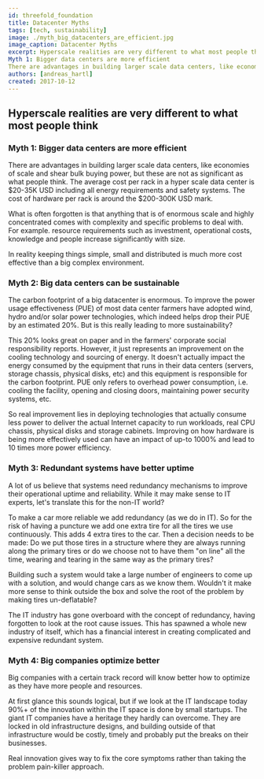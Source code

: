 ```yaml
---
id: threefold_foundation
title: Datacenter Myths
tags: [tech, sustainability]
image: ./myth_big_datacenters_are_efficient.jpg
image_caption: Datacenter Myths
excerpt: Hyperscale realities are very different to what most people think
Myth 1: Bigger data centers are more efficient
There are advantages in building larger scale data centers, like economies of scale and shear bulk buying power, but these are not as significant as what people think. The average cost per rack in a hyper scale data center is $20-35K USD including all energy requirements and safety systems. The cost of hardware per rack is around the $200-300K USD mark.
authors: [andreas_hartl]
created: 2017-10-12
---
```


## Hyperscale realities are very different to what most people think

### Myth 1: Bigger data centers are more efficient

There are advantages in building larger scale data centers, like economies of scale and shear bulk buying power, but these are not as significant as what people think. The average cost per rack in a hyper scale data center is $20-35K USD including all energy requirements and safety systems. The cost of hardware per rack is around the $200-300K USD mark.

What is often forgotten is that anything that is of enormous scale and highly concentrated comes with complexity and specific problems to deal with. For example. resource requirements such as investment, operational costs, knowledge and people increase significantly with size.

In reality keeping things simple, small and distributed is much more cost effective than a big complex environment.

### Myth 2: Big data centers can be sustainable

The carbon footprint of a big datacenter is enormous. To improve the power usage effectiveness (PUE) of most data center farmers have adopted wind, hydro and/or solar power technologies, which indeed helps drop their PUE by an estimated 20%. But is this really leading to more sustainability?

This 20% looks great on paper and in the farmers' corporate social responsibility reports. However, it just represents an improvement on the cooling technology and sourcing of energy. It doesn't actually impact the energy consumed by the equipment that runs in their data centers (servers, storage chassis, physical disks, etc) and this equipment is responsible for the carbon footprint. PUE only refers to overhead power consumption, i.e. cooling the facility, opening and closing doors, maintaining power security systems, etc.

So real improvement lies in deploying technologies that actually consume less power to deliver the actual Internet capacity to run workloads, real CPU chassis, physical disks and storage cabinets. Improving on how hardware is being more effectively used can have an impact of up-to 1000% and lead to 10 times more power efficiency.

### Myth 3: Redundant systems have better uptime

A lot of us believe that systems need redundancy mechanisms to improve their operational uptime and reliability. While it may make sense to IT experts, let's translate this for the non-IT world?

To make a car more reliable we add redundancy (as we do in IT). So for the risk of having a puncture we add one extra tire for all the tires we use continuously. This adds 4 extra tires to the car. Then a decision needs to be made: Do we put those tires in a structure where they are always running along the primary tires or do we choose not to have them "on line" all the time, wearing and tearing in the same way as the primary tires?

Building such a system would take a large number of engineers to come up with a solution, and would change cars as we know them. Wouldn't it make more sense to think outside the box and solve the root of the problem by making tires un-deflatable?

The IT industry has gone overboard  with the concept of redundancy, having forgotten to look at the root cause issues. This has spawned a whole new industry of itself, which has a financial interest in creating complicated and expensive redundant system.

### Myth 4: Big companies optimize better

Big companies with a certain track record will know better how to optimize as they have more people and resources.

At first glance this sounds logical, but if we look at the IT landscape today 90%+ of the innovation within the IT space is done by small startups. The giant IT companies have a heritage they hardly can overcome. They are locked in old infrastructure designs, and building outside of that infrastructure would be costly, timely and probably put the breaks on their businesses.

Real innovation gives way to fix the core symptoms rather than taking the problem pain-killer approach.
